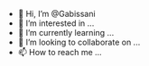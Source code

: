 - 👋 Hi, I’m @Gabissani
- 👀 I’m interested in ...
- 🌱 I’m currently learning ...
- 💞️ I’m looking to collaborate on ...
- 📫 How to reach me ...

<!---
Gabissani/Gabissani is a ✨ special ✨ repository because its `README.md` (this file) appears on your GitHub profile.
You can click the Preview link to take a look at your changes.
--->
